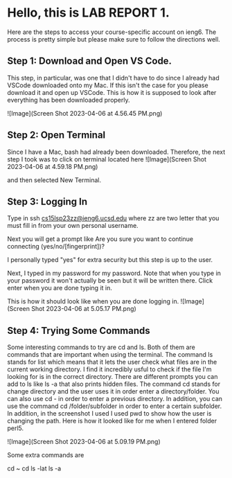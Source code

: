 Hello, this is LAB REPORT 1. 
=========

Here are the steps to access your course-specific account on ieng6. The process is pretty simple but please make sure to follow the directions well. 

## Step 1: Download and Open VS Code. 
This step, in particular, was one that I didn't have to do since I already had VSCode downloaded onto my Mac. If this isn't the case for you please download it and open up VSCode. This is how it is supposed to look after everything has been downloaded properly. 

![Image](Screen Shot 2023-04-06 at 4.56.45 PM.png)


## Step 2: Open Terminal
Since I have a Mac, bash had already been downloaded. Therefore, the next step I took was to click on terminal located here 
![Image](Screen Shot 2023-04-06 at 4.59.18 PM.png)

and then selected New Terminal. 

## Step 3: Logging In
Type in ssh cs15lsp23zz@ieng6.ucsd.edu where zz are two letter that you must fill in from your own personal username. 

Next you will get a prompt like 
Are you sure you want to continue connecting (yes/no/[fingerprint])? 

I personally typed "yes" for extra security but this step is up to the user. 

Next, I typed in my password for my password. Note that when you type in your password it won't actually be seen but it will be written there. Click enter when you are done typing it in. 

This is how it should look like when you are done logging in. 
![Image](Screen Shot 2023-04-06 at 5.05.17 PM.png)


## Step 4: Trying Some Commands
Some interesting commands to try are cd and ls. Both of them are commands that are important when using the terminal. The command ls stands for list which means that it lets the user check what files are in the current working directory. I find it incredibly usful to check if the file I'm looking for is in the correct directory. There are different prompts you can add to ls like ls -a that also prints hidden files. The command cd stands for change directory and the user uses it in order enter a directory/folder. You can also use cd - in order to enter a previous directory. In addition, you can use the command cd /folder/subfolder in order to enter a certain subfolder. In addition, in the screenshot I used I used pwd to show how the user is changing the path. Here is how it looked like for me when I entered folder perl5. 

![Image](Screen Shot 2023-04-06 at 5.09.19 PM.png)

Some extra commands are 

cd ~
cd
ls -lat
ls -a



